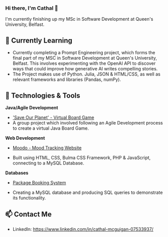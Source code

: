 ### Hi there, I'm Cathal 👋

I'm currently finishing up my MSc in Software Development at Queen's University, Belfast.

## 🌱 Currently Learning

- Currently completing a Prompt Engineering project, which forms the final part of my MSC in Software Development at Queen's University, Belfast. This involves experimenting with the OpenAI API to discover ways that could improve how generative AI writes compelling stories.
- The Project makes use of Python. Julia, JSON & HTML/CSS, as well as relevant frameworks and libraries (Pandas, numPy).

## 🔧 Technologies & Tools

**Java/Agile Development**

- ['Save Our Planet' - Virtual Board Game](https://github.com/cathalmcgit/-Save-Our-Planet-Virtual-Board-Game)
- A group project which involved following an Agile Development process to create a virtual Java Board Game.

**Web Development**

- [Moodo - Mood Tracking Website](https://github.com/cathalmcgit/Moodo---Mood-Tracking-Website)

- Built using HTML, CSS, Bulma CSS Framework, PHP & JavaScript, connecting to a MySQL Database. 

**Databases**

- [Package Booking System](https://github.com/cathalmcgit/Package-Holiday-Booking-System)

- Creating a MySQL database and producing SQL queries to demonstrate its functionality.

## 📫 Contact Me

- LinkedIn: https://www.linkedin.com/in/cathal-mcguigan-07533937/
<!--
**cathalmcgit/cathalmcgit** is a ✨ _special_ ✨ repository because its `README.md` (this file) appears on your GitHub profile.

Here are some ideas to get you started:

- 🔭 I’m currently working on ...
- 🌱 I’m currently learning ...
- 👯 I’m looking to collaborate on ...
- 🤔 I’m looking for help with ...
- 💬 Ask me about ...
- 📫 How to reach me: ...
- 😄 Pronouns: ...
- ⚡ Fun fact: ...


## 📊 GitHub Stats

![Your GitHub Stats](https://github-readme-stats.vercel.app/api?username=your-username&show_icons=true&theme=radical)

## ⚡ Fun Fact

[Share a fun or interesting fact about yourself]

## 🏆 GitHub Trophies

[![trophy](https://github-profile-trophy.vercel.app/?username=your-username)](https://github.com/ryo-ma/github-profile-trophy)

## 🚀 Open Source Contributions

[Highlight any notable open-source projects you've contributed to]

Feel free to explore my repositories and connect with me! 😊

-->
